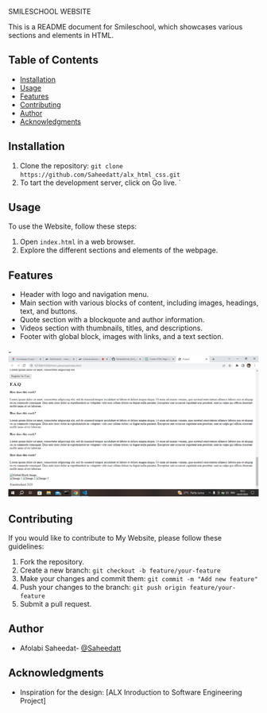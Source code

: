 SMILESCHOOL WEBSITE

This is a README document for Smileschool, which showcases various sections and elements in HTML.

## Table of Contents

- [Installation](#installation)
- [Usage](#usage)
- [Features](#features)
- [Contributing](#contributing)
- [Author](#author)
- [Acknowledgments](#acknowledgments)


## Installation

1. Clone the repository: `git clone https://github.com/Saheedatt/alx_html_css.git`
2. To tart the development server, click on Go live. `

## Usage

To use the Website, follow these steps:

1. Open `index.html` in a web browser.
2. Explore the different sections and elements of the webpage.


## Features

- Header with logo and navigation menu.
- Main section with various blocks of content, including images, headings, text, and buttons.
- Quote section with a blockquote and author information.
- Videos section with thumbnails, titles, and descriptions.
- Footer with global block, images with links, and a text section.

-![Image of the progress made](Screenshot%20(135).png)




## Contributing

If you would like to contribute to My Website, please follow these guidelines:

1. Fork the repository.
2. Create a new branch: `git checkout -b feature/your-feature`
3. Make your changes and commit them: `git commit -m "Add new feature"`
4. Push your changes to the branch: `git push origin feature/your-feature`
5. Submit a pull request.



## Author

- Afolabi Saheedat- [@Saheedatt](https://github.com/Saheedatt)

## Acknowledgments

- Inspiration for the design: [ALX Inroduction to Software Engineering Project]
